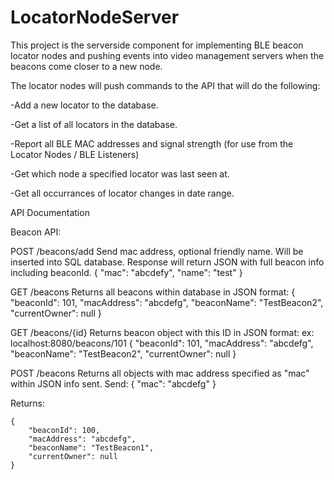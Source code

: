 # LocatorNodeServer
This project is the serverside component for implementing BLE beacon locator nodes and pushing events into video management servers when the beacons come closer to a new node.

The locator nodes will push commands to the API that will do the following:

-Add a new locator to the database.

-Get a list of all locators in the database.

-Report all BLE MAC addresses and signal strength (for use from the Locator Nodes / BLE Listeners)

-Get which node a specified locator was last seen at.

-Get all occurrances of locator changes in date range.






API Documentation

Beacon API:

POST /beacons/add
Send mac address, optional friendly name. Will be inserted into SQL database. Response will return JSON with full beacon info including beaconId.
{
    "mac": "abcdefy",
    "name": "test"
}

GET /beacons
Returns all beacons within database in JSON format:
    {
        "beaconId": 101,
        "macAddress": "abcdefg",
        "beaconName": "TestBeacon2",
        "currentOwner": null
    }

GET /beacons/{id}
Returns beacon object with this ID in JSON format:
ex: localhost:8080/beacons/101
    {
        "beaconId": 101,
        "macAddress": "abcdefg",
        "beaconName": "TestBeacon2",
        "currentOwner": null
    }
    

POST /beacons
Returns all objects with mac address specified as "mac" within JSON info sent. Send:
{
    "mac": "abcdefg"
}

Returns: 

    {
        "beaconId": 100,
        "macAddress": "abcdefg",
        "beaconName": "TestBeacon1",
        "currentOwner": null
    }



